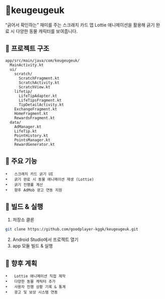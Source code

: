 # 🐾keugeugeuk

“긁어서 확인하는” 재미를 주는 스크래치 카드 앱
Lottie 애니메이션을 활용해 긁기 완료 시 다양한 동물 캐릭터를 보여줍니다.

## 📂 프로젝트 구조
```
app/src/main/java/com/keugeugeuk/
  MainActivity.kt
  ui/
    scratch/
      ScratchFragment.kt
      ScratchActivity.kt
      ScratchView.kt
    lifetip/
      LifeTipAdapter.kt
      LifeTipsFragment.kt
      TipDetailActivity.kt
    ExchangeFragment.kt
    HomeFragment.kt
    RewardsFragment.kt
  data/
    AdManager.kt
    LifeTip.kt
    PointHistory.kt
    PointsManager.kt
    RewardGenerator.kt

```

## 🚀 주요 기능
	•	스크래치 카드 긁기 UI
	•	긁기 완료 시 동물 애니메이션 재생 (Lottie)
	•	긁기 진행률 계산
	•	향후 AdMob 광고 연동 지원
 
## 🔧 빌드 & 실행
1.	저장소 클론
```bash
git clone https://github.com/goodplayer-kggk/keugeugeuk.git
```
2.	Android Studio에서 프로젝트 열기
3.	app 모듈 빌드 & 실행

## 📌 향후 계획
	•	Lottie 애니메이션 직접 제작
	•	다양한 동물 캐릭터 추가
	•	사용자 진행 상황 기록 & 통계
	•	광고 및 보상 시스템 연동






 
